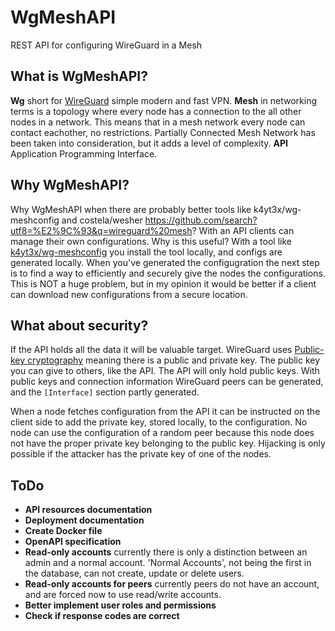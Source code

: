 # WgMeshAPI
REST API for configuring WireGuard in a Mesh

## What is WgMeshAPI?
**Wg** short for [WireGuard](https://www.wireguard.com/) simple modern and fast VPN. **Mesh** in networking terms is a topology where every node has a connection to the all other nodes in a network. This means that in a mesh network every node can contact eachother, no restrictions. Partially Connected Mesh Network has been taken into consideration, but it adds a level of complexity. **API** Application Programming Interface.

## Why WgMeshAPI?
Why WgMeshAPI when there are probably better tools like k4yt3x/wg-meshconfig and costela/wesher https://github.com/search?utf8=%E2%9C%93&q=wireguard%20mesh? With an API clients can manage their own configurations. Why is this useful? With a tool like [k4yt3x/wg-meshconfig](https://github.com/k4yt3x/wg-meshconf) you install the tool locally, and configs are generated locally. When you've generated the configugration the next step is to find a way to efficiently and securely give the nodes the configurations. This is NOT a huge problem, but in my opinion it would be better if a client can download new configurations from a secure location.

## What about security?
If the API holds all the data it will be valuable target. WireGuard uses [Public-key cryptography](https://en.wikipedia.org/wiki/Public-key_cryptography) meaning there is a public and private key. The public key you can give to others, like the API. The API will only hold public keys. With public keys and connection information WireGuard peers can be generated, and the `[Interface]` section partly generated.

When a node fetches configuration from the API it can be instructed on the client side to add the private key, stored locally, to the configuration. No node can use the configuration of a random peer because this node does not have the proper private key belonging to the public key. Hijacking is only possible if the attacker has the private key of one of the nodes.

## ToDo
- **API resources documentation**
- **Deployment documentation**
- **Create Docker file**
- **OpenAPI specification**
- **Read-only accounts** currently there is only a distinction between an admin and a normal account. 'Normal Accounts', not being the first in the database, can not create, update or delete users.
- **Read-only accounts for peers** currently peers do not have an account, and are forced now to use read/write accounts.
- **Better implement user roles and permissions**
- **Check if response codes are correct**
